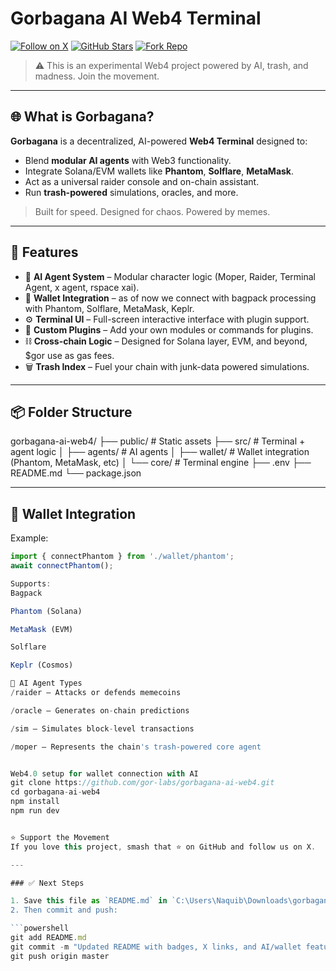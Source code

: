 # Gorbagana AI Web4 Terminal

[![Follow on X](https://img.shields.io/twitter/follow/gor_labs?style=social)](https://x.com/gorbagana_labs)
[![GitHub Stars](https://img.shields.io/github/stars/gor-labs/gorbagana-ai-web4?style=social)](https://github.com/gor-labs/gorbagana-ai-web4/stargazers)
[![Fork Repo](https://img.shields.io/github/forks/gor-labs/gorbagana-ai-web4?style=social)](https://github.com/gor-labs/gorbagana-ai-web4/fork)

> ⚠️ This is an experimental Web4 project powered by AI, trash, and madness. Join the movement.

---

## 🌐 What is Gorbagana?

**Gorbagana** is a decentralized, AI-powered **Web4 Terminal** designed to:
- Blend **modular AI agents** with Web3 functionality.
- Integrate Solana/EVM wallets like **Phantom**, **Solflare**, **MetaMask**.
- Act as a universal raider console and on-chain assistant.
- Run **trash-powered** simulations, oracles, and more.

> Built for speed. Designed for chaos. Powered by memes.

---

## 🚀 Features

- 🧠 **AI Agent System** – Modular character logic (Moper, Raider, Terminal Agent, x agent, rspace xai).
- 🔐 **Wallet Integration** – as of now we connect with bagpack processing with Phantom, Solflare, MetaMask, Keplr.
- ⚙️ **Terminal UI** – Full-screen interactive interface with plugin support.
- 🧩 **Custom Plugins** – Add your own modules or commands for plugins.
- ⛓ **Cross-chain Logic** – Designed for Solana layer, EVM, and beyond, $gor use as gas fees.
- 🗑️ **Trash Index** – Fuel your chain with junk-data powered simulations.

---

## 📦 Folder Structure
gorbagana-ai-web4/
├── public/ # Static assets
├── src/ # Terminal + agent logic
│ ├── agents/ # AI agents
│ ├── wallet/ # Wallet integration (Phantom, MetaMask, etc)
│ └── core/ # Terminal engine
├── .env
├── README.md
└── package.json


---

## 🔐 Wallet Integration

Example:
```ts
import { connectPhantom } from './wallet/phantom';
await connectPhantom();

Supports:
Bagpack

Phantom (Solana)

MetaMask (EVM)

Solflare

Keplr (Cosmos)

🧠 AI Agent Types
/raider – Attacks or defends memecoins

/oracle – Generates on-chain predictions

/sim – Simulates block-level transactions

/moper – Represents the chain's trash-powered core agent


Web4.0 setup for wallet connection with AI
git clone https://github.com/gor-labs/gorbagana-ai-web4.git
cd gorbagana-ai-web4
npm install
npm run dev


⭐️ Support the Movement
If you love this project, smash that ⭐️ on GitHub and follow us on X.

---

### ✅ Next Steps

1. Save this file as `README.md` in `C:\Users\Naquib\Downloads\gorbagana-ai-web4\`
2. Then commit and push:

```powershell
git add README.md
git commit -m "Updated README with badges, X links, and AI/wallet features"
git push origin master
